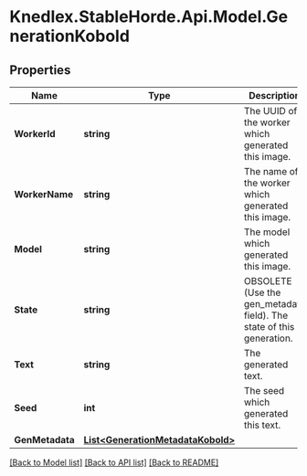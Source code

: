 # Knedlex.StableHorde.Api.Model.GenerationKobold

## Properties

Name | Type | Description | Notes
------------ | ------------- | ------------- | -------------
**WorkerId** | **string** | The UUID of the worker which generated this image. | [optional] 
**WorkerName** | **string** | The name of the worker which generated this image. | [optional] 
**Model** | **string** | The model which generated this image. | [optional] 
**State** | **string** | OBSOLETE (Use the gen_metadata field). The state of this generation. | [default to StateEnum.Ok]
**Text** | **string** | The generated text. | [optional] 
**Seed** | **int** | The seed which generated this text. | [optional] 
**GenMetadata** | [**List&lt;GenerationMetadataKobold&gt;**](GenerationMetadataKobold.md) |  | [optional] 

[[Back to Model list]](../README.md#documentation-for-models) [[Back to API list]](../README.md#documentation-for-api-endpoints) [[Back to README]](../README.md)


